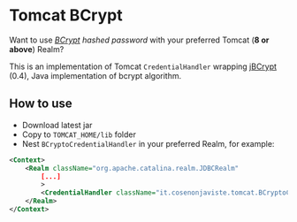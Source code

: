 # Tomcat BCrypt

Want to use *[BCrypt](https://it.wikipedia.org/wiki/Bcrypt) hashed password* with your preferred Tomcat (**8 or above**) Realm?

This is an implementation of Tomcat `CredentialHandler` wrapping [jBCrypt](https://www.mindrot.org/projects/jBCrypt/) (0.4), Java implementation of bcrypt algorithm.

## How to use

* Download latest jar
* Copy to `TOMCAT_HOME/lib` folder
* Nest `BCryptoCredentialHandler` in your preferred Realm, for example:

```xml
<Context>
    <Realm className="org.apache.catalina.realm.JDBCRealm"
        [...]
        >
        <CredentialHandler className="it.cosenonjaviste.tomcat.BCryptoCredentialHandler"/>
    </Realm>
</Context>
```
